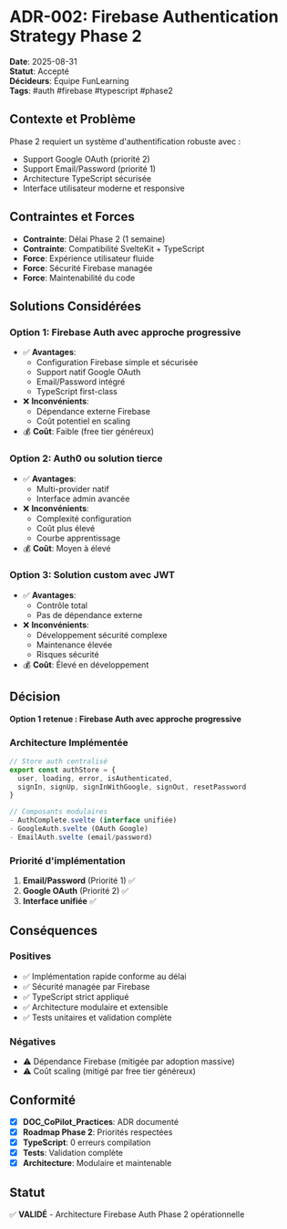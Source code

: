 # ADR-002: Firebase Authentication Strategy Phase 2

**Date**: 2025-08-31  
**Statut**: Accepté  
**Décideurs**: Équipe FunLearning  
**Tags**: #auth #firebase #typescript #phase2

## Contexte et Problème

Phase 2 requiert un système d'authentification robuste avec :

- Support Google OAuth (priorité 2)
- Support Email/Password (priorité 1)
- Architecture TypeScript sécurisée
- Interface utilisateur moderne et responsive

## Contraintes et Forces

- **Contrainte**: Délai Phase 2 (1 semaine)
- **Contrainte**: Compatibilité SvelteKit + TypeScript
- **Force**: Expérience utilisateur fluide
- **Force**: Sécurité Firebase managée
- **Force**: Maintenabilité du code

## Solutions Considérées

### Option 1: Firebase Auth avec approche progressive

- ✅ **Avantages**:
  - Configuration Firebase simple et sécurisée
  - Support natif Google OAuth
  - Email/Password intégré
  - TypeScript first-class
- ❌ **Inconvénients**:
  - Dépendance externe Firebase
  - Coût potentiel en scaling
- 💰 **Coût**: Faible (free tier généreux)

### Option 2: Auth0 ou solution tierce

- ✅ **Avantages**:
  - Multi-provider natif
  - Interface admin avancée
- ❌ **Inconvénients**:
  - Complexité configuration
  - Coût plus élevé
  - Courbe apprentissage
- 💰 **Coût**: Moyen à élevé

### Option 3: Solution custom avec JWT

- ✅ **Avantages**:
  - Contrôle total
  - Pas de dépendance externe
- ❌ **Inconvénients**:
  - Développement sécurité complexe
  - Maintenance élevée
  - Risques sécurité
- 💰 **Coût**: Élevé en développement

## Décision

**Option 1 retenue : Firebase Auth avec approche progressive**

### Architecture Implémentée

```typescript
// Store auth centralisé
export const authStore = {
  user, loading, error, isAuthenticated,
  signIn, signUp, signInWithGoogle, signOut, resetPassword
}

// Composants modulaires
- AuthComplete.svelte (interface unifiée)
- GoogleAuth.svelte (OAuth Google)
- EmailAuth.svelte (email/password)
```

### Priorité d'implémentation

1. **Email/Password** (Priorité 1) ✅
2. **Google OAuth** (Priorité 2) ✅
3. **Interface unifiée** ✅

## Conséquences

### Positives

- ✅ Implémentation rapide conforme au délai
- ✅ Sécurité managée par Firebase
- ✅ TypeScript strict appliqué
- ✅ Architecture modulaire et extensible
- ✅ Tests unitaires et validation complète

### Négatives

- ⚠️ Dépendance Firebase (mitigée par adoption massive)
- ⚠️ Coût scaling (mitigé par free tier généreux)

## Conformité

- [x] **DOC_CoPilot_Practices**: ADR documenté
- [x] **Roadmap Phase 2**: Priorités respectées
- [x] **TypeScript**: 0 erreurs compilation
- [x] **Tests**: Validation complète
- [x] **Architecture**: Modulaire et maintenable

## Statut

✅ **VALIDÉ** - Architecture Firebase Auth Phase 2 opérationnelle

